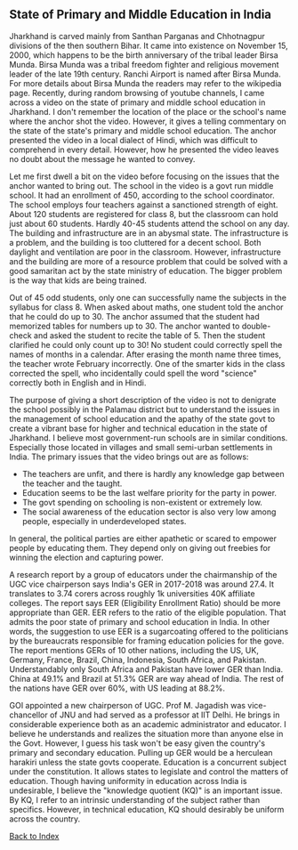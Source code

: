## State of Primary and Middle Education in India

Jharkhand is carved mainly from Santhan Parganas and Chhotnagpur divisions of the then southern Bihar. It came into 
existence on November 15, 2000, which happens to be the birth anniversary of the tribal leader Birsa Munda. Birsa Munda was 
a tribal freedom fighter and religious movement leader of the late 19th century. Ranchi Airport is named after Birsa Munda. 
For more details about Birsa Munda the readers may refer to the wikipedia page. Recently, during random browsing of youtube 
channels, I came across a video on the state of primary and middle school education in Jharkhand. I don't remember the 
location of the place or the school's name where the anchor shot the video. However, it gives a telling commentary on the 
state of the state's primary and middle school education. The anchor presented the video in a local dialect of Hindi, which 
was difficult to comprehend in every detail. However, how he presented the video leaves no doubt about the message he 
wanted to convey.


Let me first dwell a bit on the video before focusing on the issues that the anchor wanted to bring out. The school in the 
video is a govt run middle school. It had an enrollment of 450, according to the school coordinator. The school employs 
four teachers against a sanctioned strength of eight. About 120 students are registered for class 8, but the classroom can 
hold just about 60 students. Hardly 40-45 students attend the school on any day. The building and infrastructure are in an 
abysmal state. The infrastructure is a problem, and the building is too cluttered for a decent school. Both daylight and 
ventilation are poor in the classroom. However, infrastructure and the building are more of a resource problem that could 
be solved with a good samaritan act by the state ministry of education. The bigger problem is the way that kids are being 
trained. 

Out of 45 odd students, only one can successfully name the subjects in the syllabus for class 8. When asked about maths, 
one student told the anchor that he could do up to 30. The anchor assumed that the student had memorized tables for numbers 
up to 30. The anchor wanted to double-check and asked the student to recite the table of 5. Then the student clarified he 
could only count up to 30! No student could correctly spell the names of months in a calendar. After erasing the month name 
three times, the teacher wrote February incorrectly. One of the smarter kids in the class corrected the spell, who 
incidentally could spell the word "science" correctly both in English and in Hindi.

The purpose of giving a short description of the video is not to denigrate the school possibly in the Palamau district but 
to understand the issues in the management of school education and the apathy of the state govt to create a vibrant base 
for higher and technical education in the state of Jharkhand. I believe most government-run schools are in similar 
conditions. Especially those located in villages and small semi-urban settlements in India. The primary issues that the 
video brings out are as follows:

- The teachers are unfit, and there is hardly any knowledge gap between the teacher and the taught.
- Education seems to be the last welfare priority for the party in power.
- The govt spending on schooling is non-existent or extremely low.
- The social awareness of the education sector is also very low among people, especially in underdeveloped states.

In general, the political parties are either apathetic or scared to empower people by educating them.
They depend only on giving out freebies for winning the election and capturing power.

A research report by a group of educators under the chairmanship of the UGC vice chairperson says India's GER in 2017-2018 
was around 27.4. It translates to 3.74 corers across roughly 1k universities 40K affiliate colleges. The report says EER 
(Eligibility Enrollment Ratio) should be more appropriate than GER. EER refers to the ratio of the eligible population. 
That admits the poor state of primary and school education in India. In other words, the suggestion to use EER is a 
sugarcoating offered to the politicians by the bureaucrats responsible for framing education policies for the gove. The 
report mentions GERs of 10 other nations, including the US, UK, Germany, France, Brazil, China, Indonesia, South Africa, 
and Pakistan. Understandably only South Africa and Pakistan have lower GER than India. China at 49.1% and Brazil at 51.3% 
GER are way ahead of India. The rest of the nations have GER over 60%, with US leading at 88.2%.

GOI appointed a new chairperson of UGC. Prof M. Jagadish was vice-chancellor of JNU and had served as a professor at IIT 
Delhi. He brings in considerable experience both as an academic administrator and educator. I believe he understands and 
realizes the situation more than anyone else in the Govt. However, I guess his task won't be easy given the country's 
primary and secondary education. Pulling up GER would be a herculean harakiri unless the state govts cooperate. Education 
is a concurrent subject under the constitution. It allows states to legislate and control the matters of education. Though 
having uniformity in education across India is undesirable, I believe the "knowledge quotient (KQ)" is an important issue. 
By KQ, I refer to an intrinsic understanding of the subject rather than specifics. However, in technical education, KQ 
should desirably be uniform across the country.

[Back to Index](../index.md)
